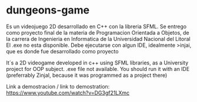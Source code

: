 # dungeons-game
Es un videojuego 2D desarrollado en C++ con la libreria SFML. Se entrego como proyecto final de la materia de Programacion Orientada a Objetos, de la carrera de Ingenieria en Informatica de la Universidad Nacional del Litoral
El .exe no esta disponible. Debe ejecutarse con algun IDE, idealmente >injai, que es donde fue desarrollado como proyecto

It´s a 2D videogame developed in c++ using SFML libraries, as a University project for OOP subject.
.exe file not available. You should run it with an IDE (preferrably ZinjaI, because it was programmed as a project there)

Link a demostracion / link to demostration: https://www.youtube.com/watch?v=DG3gf21LXmc
